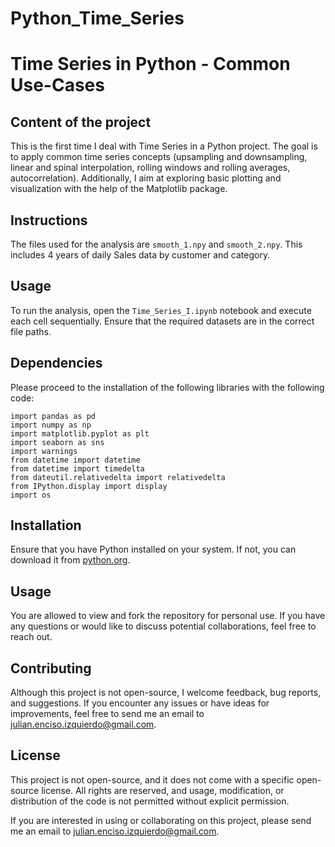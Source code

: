 # Python_Time_Series

# Time Series in Python - Common Use-Cases

## Content of the project
This is the first time I deal with Time Series in a Python project. The goal is to apply common time series concepts (upsampling and downsampling, linear and spinal interpolation, rolling windows and rolling averages, autocorrelation). Additionally, I aim at exploring basic plotting and visualization with the help of the Matplotlib package.


## Instructions
The files used for the analysis are `smooth_1.npy` and `smooth_2.npy`. This includes 4 years of daily Sales data by customer and category.


## Usage
To run the analysis, open the `Time_Series_I.ipynb` notebook and execute each cell sequentially. Ensure that the required datasets are in the correct file paths.


## Dependencies

Please proceed to the installation of the following libraries with the following code:

```
import pandas as pd
import numpy as np
import matplotlib.pyplot as plt
import seaborn as sns
import warnings
from datetime import datetime
from datetime import timedelta
from dateutil.relativedelta import relativedelta
from IPython.display import display
import os
```

## Installation
Ensure that you have Python installed on your system. If not, you can download it from [python.org](https://www.python.org/downloads/).


## Usage
You are allowed to view and fork the repository for personal use. If you have any questions or would like to discuss potential collaborations, feel free to reach out.


## Contributing
Although this project is not open-source, I welcome feedback, bug reports, and suggestions. If you encounter any issues or have ideas for improvements, feel free to send me an email to julian.enciso.izquierdo@gmail.com.


## License
This project is not open-source, and it does not come with a specific open-source license. All rights are reserved, and usage, modification, or distribution of the code is not permitted without explicit permission.

If you are interested in using or collaborating on this project, please send me an email to julian.enciso.izquierdo@gmail.com.

